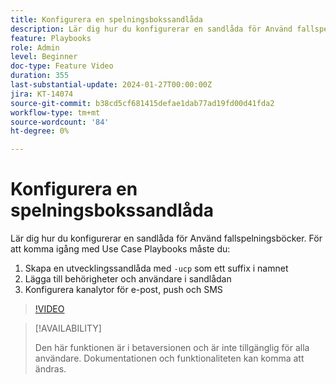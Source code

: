 ```yaml
---
title: Konfigurera en spelningsbokssandlåda
description: Lär dig hur du konfigurerar en sandlåda för Använd fallspelningsböcker.
feature: Playbooks
role: Admin
level: Beginner
doc-type: Feature Video
duration: 355
last-substantial-update: 2024-01-27T00:00:00Z
jira: KT-14074
source-git-commit: b38cd5cf681415defae1dab77ad19fd00d41fda2
workflow-type: tm+mt
source-wordcount: '84'
ht-degree: 0%

---
```



# Konfigurera en spelningsbokssandlåda

Lär dig hur du konfigurerar en sandlåda för Använd fallspelningsböcker. För att komma igång med Use Case Playbooks måste du:

1. Skapa en utvecklingssandlåda med `-ucp` som ett suffix i namnet
1. Lägga till behörigheter och användare i sandlådan
1. Konfigurera kanalytor för e-post, push och SMS

>[!VIDEO](https://video.tv.adobe.com/v/3426987/?learn=on)

>[!AVAILABILITY]
>
>Den här funktionen är i betaversionen och är inte tillgänglig för alla användare. Dokumentationen och funktionaliteten kan komma att ändras.